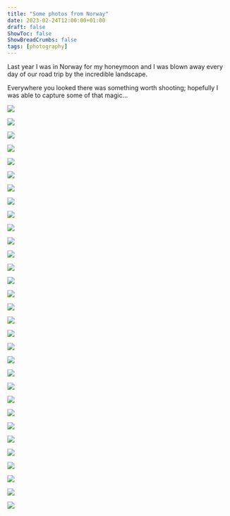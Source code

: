 ```yaml
---
title: "Some photos from Norway"
date: 2023-02-24T12:00:00+01:00
draft: false
ShowToc: false
ShowBreadCrumbs: false
tags: [photography]
---
```


Last year I was in Norway for my honeymoon and I was blown away every day of our road trip by the incredible landscape.

Everywhere you looked there was something worth shooting; hopefully I was able to capture some of that magic...

<div class="photo-grid">

![](/images/2023-02-24-norway-photos/norway-1.jpeg)

![](/images/2023-02-24-norway-photos/norway-2.jpeg)

![](/images/2023-02-24-norway-photos/norway-3.jpeg)

![](/images/2023-02-24-norway-photos/norway-4.jpeg)

![](/images/2023-02-24-norway-photos/norway-5.jpeg)

![](/images/2023-02-24-norway-photos/norway-6.jpeg)

![](/images/2023-02-24-norway-photos/norway-7.jpeg)

![](/images/2023-02-24-norway-photos/norway-8.jpeg)

![](/images/2023-02-24-norway-photos/norway-9.jpeg)

![](/images/2023-02-24-norway-photos/norway-10.jpeg)

![](/images/2023-02-24-norway-photos/norway-11.jpeg)

![](/images/2023-02-24-norway-photos/norway-12.jpeg)

![](/images/2023-02-24-norway-photos/norway-13.jpeg)

![](/images/2023-02-24-norway-photos/norway-14.jpeg)

![](/images/2023-02-24-norway-photos/norway-15.jpeg)

![](/images/2023-02-24-norway-photos/norway-16.jpeg)

![](/images/2023-02-24-norway-photos/norway-17.jpeg)

![](/images/2023-02-24-norway-photos/norway-18.jpeg)

![](/images/2023-02-24-norway-photos/norway-19.jpeg)

![](/images/2023-02-24-norway-photos/norway-20.jpeg)

![](/images/2023-02-24-norway-photos/norway-21.jpeg)

![](/images/2023-02-24-norway-photos/norway-22.jpeg)

![](/images/2023-02-24-norway-photos/norway-24.jpeg)

![](/images/2023-02-24-norway-photos/norway-25.jpeg)

![](/images/2023-02-24-norway-photos/norway-26.jpeg)

![](/images/2023-02-24-norway-photos/norway-27.jpeg)

![](/images/2023-02-24-norway-photos/norway-28.jpeg)

![](/images/2023-02-24-norway-photos/norway-29.jpeg)

![](/images/2023-02-24-norway-photos/norway-30.jpeg)

![](/images/2023-02-24-norway-photos/norway-31.jpeg)

![](/images/2023-02-24-norway-photos/norway-32.jpeg)

</div>